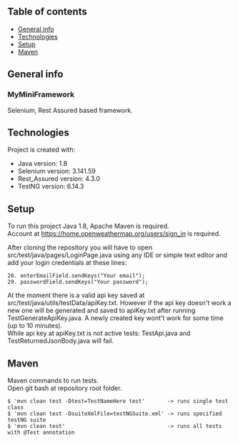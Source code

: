 ## Table of contents
* [General info](#general-info)
* [Technologies](#technologies)
* [Setup](#setup)
* [Maven](#maven)

## General info
### MyMiniFramework
Selenium, Rest Assured based framework.
	
## Technologies
Project is created with:
* Java version: 1.8
* Selenium version: 3.141.59
* Rest_Assured version: 4.3.0
* TestNG version: 6.14.3
	
## Setup
To run this project Java 1.8, Apache Maven is required.  
Account at https://home.openweathermap.org/users/sign_in is required.

After cloning the repository you will have to open src/test/java/pages/LoginPage.java using any IDE or simple text editor and 
add your login credentials at these lines: 
```
28. enterEmailField.sendKeys("Your email");  
29. passwordField.sendKeys("Your password");
```
At the moment there is a valid api key saved at src/test/java/utils/testData/apiKey.txt. However if the api key doesn't work
a new one will be generated and saved to apiKey.txt after running TestGenerateApiKey.java. A newly created key wont't work
for some time (up to 10 minutes).  
While api key at apiKey.txt is not active tests: TestApi.java and TestReturnedJsonBody.java will fail.

## Maven
Maven commands to run tests.  
Open git bash at repository root folder.

```
$ 'mvn clean test -Dtest=TestNameHere test'       -> runs single test class
$ 'mvn clean test -DsuiteXmlFile=testNGSuite.xml' -> runs specified testNG suite
$ 'mvn clean test'                                -> runs all tests with @Test annotation
```
